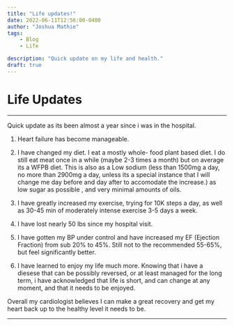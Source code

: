 ```yaml
---
title: "Life updates!"
date: 2022-06-11T12:56:00-0400
author: "Joshua Mathie"
tags:
    - Blog
    - Life

description: "Quick update on my life and health."
draft: true
---
```


# Life Updates
----

Quick update as its been almost a year since i was in the hospital.

1. Heart failure has become manageable. 
2. I have changed my diet. I eat a mostly whole- food plant based diet.
       I do still eat meat once in a while (maybe 2-3 times a month) but on
       average its a WFPB diet. This is also as a Low sodium (less than 1500mg
       a day, no more than 2900mg a day, unless its a special instance that
       I will change me day before and day after to accomodate the increase.)
       as low sugar as possible , and very minimal amounts of oils. 
3. I have greatly increased my exercise, trying for 10K steps a day, as
       well as 30-45 min of moderately intense exercise 3-5 days a week. 
4. I have lost nearly 50 lbs since my hospital visit.
5. I have gotten my BP under control and have increased my EF (Ejection
       Fraction) from sub 20% to 45%. Still not to the recommended 55-65%, but feel
       significantly better. 

6. I have learned to enjoy my life much more. Knowing that i have a diesese
   that can be possibly reversed, or at least managed for the long term, i have
   acknowledged that life is short, and can change at any moment, and that it
   needs to be enjoyed. 

Overall my cardiologist believes I can make a great recovery and get my heart
back up to the healthy level it needs to be.

---

